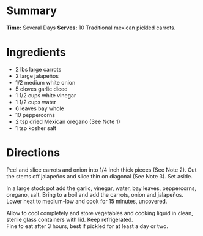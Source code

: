 # Summary
**Time:** Several Days
**Serves:** 10
Traditional mexican pickled carrots.

# Ingredients
- 2 lbs large carrots
- 2 large jalapeños
- 1/2 medium white onion
- 5 cloves garlic diced
- 1 1/2 cups white vinegar
- 1 1/2 cups water
- 6 leaves bay whole
- 10 peppercorns
- 2 tsp dried Mexican oregano (See Note 1)
- 1 tsp kosher salt

# Directions
Peel and slice carrots and onion into 1/4 inch thick pieces (See Note 2). Cut the stems off jalapeños and slice thin on diagonal (See Note 3). Set aside.

In a large stock pot add the garlic, vinegar, water, bay leaves, peppercorns, oregano, salt. Bring to a boil and add the carrots, onion and jalapeños. Lower heat to medium-low and cook for 15 minutes, uncovered.

Allow to cool completely and store vegetables and cooking liquid in clean, sterile glass containers with lid. Keep refrigerated.  
Fine to eat after 3 hours, best if pickled for at least a day or two.
